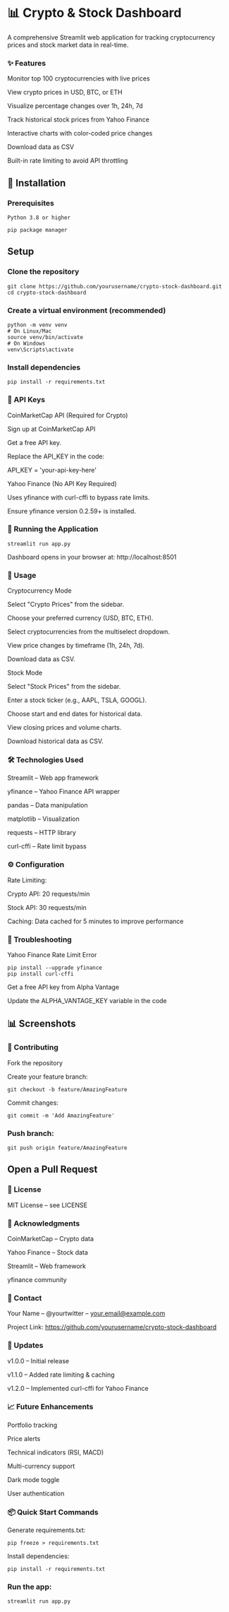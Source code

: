 # 📊 Crypto & Stock Dashboard

A comprehensive Streamlit web application for tracking cryptocurrency prices and stock market data in real-time.

### ✨ Features

Monitor top 100 cryptocurrencies with live prices

View crypto prices in USD, BTC, or ETH

Visualize percentage changes over 1h, 24h, 7d

Track historical stock prices from Yahoo Finance

Interactive charts with color-coded price changes

Download data as CSV

Built-in rate limiting to avoid API throttling

## 🚀 Installation

### Prerequisites

```
Python 3.8 or higher

pip package manager
```

## Setup

### Clone the repository
```
git clone https://github.com/yourusername/crypto-stock-dashboard.git
cd crypto-stock-dashboard
```

### Create a virtual environment (recommended)
```
python -m venv venv
# On Linux/Mac
source venv/bin/activate
# On Windows
venv\Scripts\activate
```

### Install dependencies
```
pip install -r requirements.txt
```

### 🔑 API Keys

CoinMarketCap API (Required for Crypto)

Sign up at CoinMarketCap API

Get a free API key.

Replace the API_KEY in the code:

API_KEY = 'your-api-key-here'

Yahoo Finance (No API Key Required)

Uses yfinance with curl-cffi to bypass rate limits.

Ensure yfinance version 0.2.59+ is installed.

### 🏃 Running the Application
```
streamlit run app.py
```

Dashboard opens in your browser at: http://localhost:8501

### 📖 Usage

Cryptocurrency Mode

Select "Crypto Prices" from the sidebar.

Choose your preferred currency (USD, BTC, ETH).

Select cryptocurrencies from the multiselect dropdown.

View price changes by timeframe (1h, 24h, 7d).

Download data as CSV.

Stock Mode

Select "Stock Prices" from the sidebar.

Enter a stock ticker (e.g., AAPL, TSLA, GOOGL).

Choose start and end dates for historical data.

View closing prices and volume charts.

Download historical data as CSV.

### 🛠️ Technologies Used

Streamlit – Web app framework

yfinance – Yahoo Finance API wrapper

pandas – Data manipulation

matplotlib – Visualization

requests – HTTP library

curl-cffi – Rate limit bypass

### ⚙️ Configuration

Rate Limiting:

Crypto API: 20 requests/min

Stock API: 30 requests/min

Caching: Data cached for 5 minutes to improve performance

### 🐛 Troubleshooting

Yahoo Finance Rate Limit Error
```
pip install --upgrade yfinance
pip install curl-cffi
```

Get a free API key from Alpha Vantage

Update the ALPHA_VANTAGE_KEY variable in the code

## 📊 Screenshots



### 🤝 Contributing

Fork the repository

Create your feature branch:
```
git checkout -b feature/AmazingFeature
```

Commit changes:
```
git commit -m 'Add AmazingFeature'
```

### Push branch:
```
git push origin feature/AmazingFeature
```

## Open a Pull Request

### 📝 License

MIT License – see LICENSE

### 🙏 Acknowledgments

CoinMarketCap
 – Crypto data

Yahoo Finance
 – Stock data

Streamlit
 – Web framework

yfinance
 community

### 📧 Contact

Your Name – @yourtwitter
 – your.email@example.com

Project Link: https://github.com/yourusername/crypto-stock-dashboard

### 🔄 Updates

v1.0.0 – Initial release

v1.1.0 – Added rate limiting & caching

v1.2.0 – Implemented curl-cffi for Yahoo Finance

### 📈 Future Enhancements

 Portfolio tracking

 Price alerts

 Technical indicators (RSI, MACD)

 Multi-currency support

 Dark mode toggle

 User authentication

### 📦 Quick Start Commands

Generate requirements.txt:
```
pip freeze > requirements.txt
```

Install dependencies:
```
pip install -r requirements.txt
```

### Run the app:
```
streamlit run app.py
```
